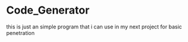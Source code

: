 # Code_Generator
this is just an simple program that i can use in my next project for basic penetration
